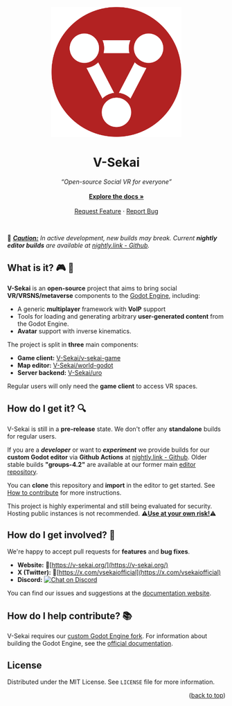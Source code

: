 <a id="readme-top"></a>

<div align="center">
  <a href="https://github.com/V-Sekai/v-sekai-game">
    <img src="vsk_default/icon/v_sekai_logo_bg.svg" alt="Logo" width="300" height="300">
  </a>

  <h1 align="center">V-Sekai</h1>

  <p align="center">
    <i>“Open-source Social VR for everyone”</i>
    <br />
    <br />
    <a href="https://github.com/V-Sekai/v-sekai-game/"><strong>Explore the docs »</strong></a>
    <br />
    <br />
    <a href="https://github.com/V-Sekai/v-sekai-game/issues/new?assignees=&labels=enhancement&projects=&template=feature_proposal.yml">Request Feature</a>
    ·
    <a href="https://github.com/V-Sekai/v-sekai-game/issues/new?assignees=&labels=bug&projects=&template=bug_report.yml">Report Bug</a>
  </p>
</div>

<br />

:construction: <i><ins>**Caution:**</ins> In active development, new builds may break. Current **nightly editor builds** are available at [nightly.link - Github](https://nightly.link/V-Sekai/world-godot/workflows/build/main?preview).</i>

## What is it? :video_game: :milky_way:

**V-Sekai** is an **open-source** project that aims to bring social **VR/VRSNS/metaverse** components to the [Godot Engine](https://godotengine.org), including:

- A generic **multiplayer** framework with **VoIP** support
- Tools for loading and generating arbitrary **user-generated content** from the Godot Engine.
- **Avatar** support with inverse kinematics.

The project is split in **three** main components:
- **Game client:** [V-Sekai/v-sekai-game](https://github.com/V-Sekai/v-sekai-game)
- **Map editor:** [V-Sekai/world-godot](https://github.com/V-Sekai/world-godot)
- **Server backend:** [V-Sekai/uro](https://github.com/V-Sekai/uro)

Regular users will only need the **game client** to access VR spaces.

## How do I get it? :mag:

V-Sekai is still in a **pre-release** state. We don't offer any **standalone** builds for regular users.

If you are a __*developer*__ or want to __*experiment*__ we provide builds for our **custom Godot editor** via **Github Actions** at [nightly.link - Github](https://nightly.link/V-Sekai/world-godot/workflows/build/main?preview). Older stable builds **"groups-4.2"** are available at our former main [editor repository](https://github.com/V-Sekai/godot/releases/tag/groups-4.2.2023-09-20T191915Z).

You can **clone** this repository and **import** in the editor to get started. See [How to contribute](#how-do-i-help-contribute-books) for more instructions.

This project is highly experimental and still being evaluated for security. Hosting public instances is not recommended. :warning:<ins>**Use at your own risk!**</ins>:warning:

## How do I get involved? :busts_in_silhouette:

We're happy to accept pull requests for **features** and **bug fixes**. 

- **Website:** :link:[https://v-sekai.org/](https://v-sekai.org/)
- **X (Twitter):** :link:[https://x.com/vsekaiofficial](https://x.com/vsekaiofficial)
- **Discord:** <a href="https://discord.gg/H3s3PD49XC">
        <img src="https://img.shields.io/discord/1138836561102897172?logo=discord"
            alt="Chat on Discord"></a>

You can find our issues and suggestions at the [documentation website](https://v-sekai.github.io/manuals).

## How do I help contribute? :books:

V-Sekai requires our [custom Godot Engine fork](https://github.com/V-Sekai/world-godot). For information about building the Godot Engine, see the [official documentation](https://docs.godotengine.org/en/latest/contributing/development/compiling/).

## License

Distributed under the MIT License. See `LICENSE` file for more information.

<p align="right">(<a href="#readme-top">back to top</a>)</p>
